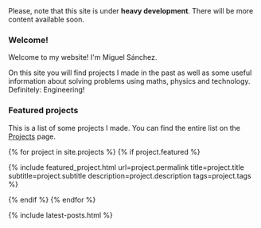 <div class="notification is-danger">
  Please, note that this site is under <strong>heavy development</strong>. There will be more content available soon.
</div>

### Welcome!

Welcome to my website! I'm Miguel Sánchez.

On this site you will find projects I made in the past as well as some useful information about solving problems using maths, physics and technology.  
Definitely: Engineering!

### Featured projects

This is a list of some projects I made. You can find the entire list on the [Projects](/projects/) page.

{% for project in site.projects %}
{% if project.featured %}

{% include featured_project.html url=project.permalink title=project.title subtitle=project.subtitle description=project.description tags=project.tags %}

{% endif %}
{% endfor %}

{% include latest-posts.html %} 
